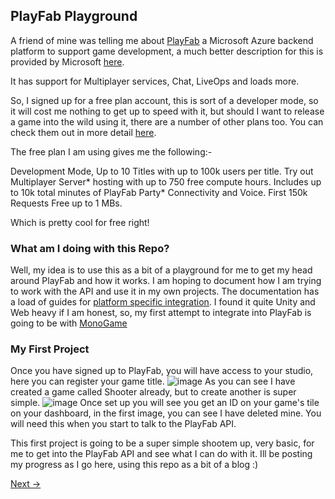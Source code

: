 ## PlayFab Playground
A friend of mine was telling me about [PlayFab](https://playfab.com/) a Microsoft Azure backend platform to support game development, a much better description for this is provided by Microsoft [here](https://docs.microsoft.com/en-us/gaming/playfab/what-is-playfab).

It has support for Multiplayer services, Chat, LiveOps and loads more. 

So, I signed up for a free plan account, this is sort of a developer mode, so it will cost me nothing to get up to speed with it, but should I want to release a game into the wild using it, there are a number of other plans too. You can check them out in more detail [here](https://playfab.com/pricing/).

The free plan I am using gives me the following:-

Development Mode, Up to 10 Titles with up to 100k users per title.
Try out Multiplayer Server* hosting with up to 750 free compute hours.
Includes up to 10k total minutes of PlayFab Party* Connectivity and Voice.
First 150k Requests Free up to 1 MBs.

Which is pretty cool for free right!

### What am I doing with this Repo?
Well, my idea is to use this as a bit of a playground for me to get my head around PlayFab and how it works. I am hoping to document how I am trying to work with the API and use it in my own projects. The documentation has a load of guides for [platform specific integration](https://docs.microsoft.com/en-us/gaming/playfab/features/authentication/platform-specific-authentication/). I found it quite Unity and Web heavy if I am honest, so, my first attempt to integrate into PlayFab is going to be with [MonoGame](https://www.monogame.net/)

### My First Project
Once you have signed up to PlayFab, you will have access to your studio, here you can register your game title.
![image](https://user-images.githubusercontent.com/2579338/152052384-8e841b7d-fa48-49f6-bbfa-c68726e222a3.png)
As you can see I have created a game called Shooter already, but to create another is super simple.
![image](https://user-images.githubusercontent.com/2579338/152052557-2916d8d0-0a3e-4900-a07d-5c8f90f51d52.png)
Once set up you will see you get an ID on your game's tile on your dashboard, in the first image, you can see I have deleted mine. You will need this when you start to talk to the PlayFab API.

This first project is going to be a super simple shootem up, very basic, for me to get into the PlayFab API and see what I can do with it. Ill be posting my progress as I go here, using this repo as a bit of a blog :)

[Next ->](/LogInWith.md)
